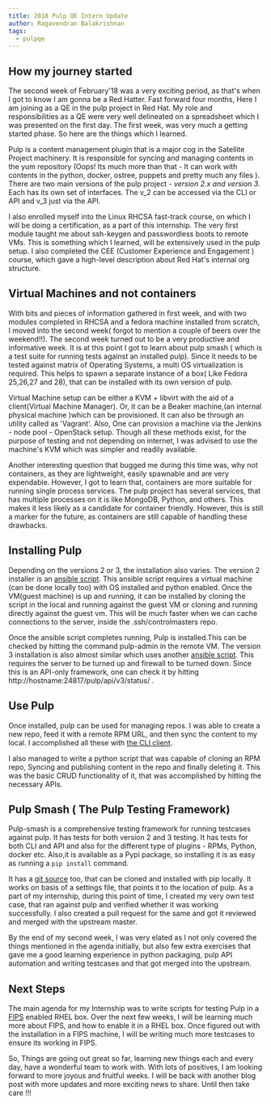 ```yaml
---
title: 2018 Pulp QE Intern Update
author: Ragavendran Balakrishnan
tags:
  - pulpqe
---
```


## How my journey started

The second week of February'18 was a very exciting period, as that's when I got to know I am
gonna be a Red Hatter. Fast forward four months, Here I am joining as a QE in the pulp project in
Red Hat. My role and responsibilities as a QE were very well delineated on a spreadsheet which I was
presented on the first day. The first week, was very much a getting started phase. So here are the
things which I learned.

Pulp is a content management plugin that is a major cog in the Satellite Project machinery.  It
is responsible for syncing and managing contents in the yum repository (Oops! Its much more than
that - It can work with contents in the python, docker, ostree, puppets and pretty much any files ).
There are two main versions of the pulp project -  *version 2.x and version 3*.  Each has its own
set of interfaces. The v_2 can be accessed via the CLI or API and v_3 just via the API.

I also enrolled myself into the Linux RHCSA fast-track course, on which I will be doing a
certification, as a part of this internship. The very first module taught me about ssh-keygen and
passwordless boots to remote VMs. This is something which I learned, will be extensively used in the
pulp setup. I also completed the CEE (Customer Experience and Engagement ) course, which gave a
high-level description about Red Hat's internal org structure.

## Virtual Machines and not containers

With bits and pieces of information gathered in first week, and with two modules completed in
RHCSA and a fedora machine installed from scratch, I moved into the second week( forgot to mention a
couple of beers over the weekend!!). The second week turned out to be a very productive and
informative week. It is at this point I got to learn about pulp smash ( which is a test suite for
running tests against an installed pulp). Since it needs to be tested against matrix of Operating
Systems, a multi OS virtualization is required. This helps to spawn a separate instance of a box(
Like Fedora 25,26,27 and 28), that can be installed with its own version of pulp.

Virtual Machine setup can be either a KVM + libvirt  with the aid of a client(Virtual Machine
Manager).  Or, it can be a Beaker machine,(an internal physical machine )which can be provisioned.
It can also be through an utility called as 'Vagrant'. Also, One can provision a machine via the
Jenkins - node pool - OpenStack setup. Though all these methods exist, for the purpose of testing
and not depending on internet, I was advised to use the machine's KVM which was simpler and readily
available.

Another interesting question that bugged me during this time was, why not containers, as they
are lightweight, easily spawnable and are very expendable. However, I got to learn that, containers
are more suitable for running single process services. The pulp project has several services, that
has multiple processes on it is like MongoDB, Python, and others. This makes it less likely as a
candidate for container friendly. However, this is still a marker for the future, as containers are
still capable of handling these drawbacks.


## Installing Pulp

Depending on the versions 2 or 3, the installation also varies. The version 2 installer is an
[ansible script](https://github.com/pulp/pulp-ci.git). This ansible script requires a virtual
machine (can be done locally too) with OS installed and python enabled. Once the VM(guest machine)
is up and running, it can be installed by cloning the script in the local and running against the
guest VM or cloning and running directly against the guest vm. This will be much faster when we can
cache connections to the server, inside the .ssh/controlmasters repo.

Once the ansible script completes running, Pulp is installed.This can be checked by hitting the
command pulp-admin in the remote VM. The version 3 installation is also almost similar which uses
another [ansible script](https://github.com/pulp/devel.git). This requires the server to be turned
up and firewall to be turned down. Since this is an API-only framework, one can check it by hitting
http://hostname:24817/pulp/api/v3/status/ .

## Use Pulp

Once installed, pulp can be used for managing repos. I was able to create a new repo, feed it
with a remote RPM URL, and then sync the content to my local. I accomplished all these with [the CLI
client](https://docs.pulpproject.org/plugins/pulp_rpm/user-guide/quick-start.html).

I also managed to write a python script that was capable of cloning an RPM repo, Syncing and
publishing content in the repo and finally deleting it. This was the basic CRUD functionality of it,
that was accomplished by hitting the necessary APIs.


## Pulp Smash ( The Pulp Testing Framework)

Pulp-smash is a comprehensive testing framework for running testcases against pulp. It has tests
for both version 2 and 3 testing. It has tests for both CLI and API and also for the different type
of plugins - RPMs, Python, docker etc. Also,it is available as a Pypi package, so installing it is
as easy as running a `pip install` command.
	
It has a [git source](https://github.com/PulpQE/pulp-smash.git) too, that can be cloned and
installed with pip locally. It works on basis of a settings file, that points it to the location of
pulp. As a part of my internship, during this point of time, I created my very own test case, that
ran against pulp and verified whether it was working successfully. I also created a pull request for
the same and got it reviewed and merged with the upstream master.

By the end of my second week, I was very elated as I not only covered the things mentioned in
the agenda initially, but also few extra exercises that gave me a good learning experience in python
packaging, pulp API automation and writing testcases and that got merged into the upstream.

## Next Steps

The main agenda for my Internship was to write scripts for testing Pulp in a
[FIPS](https://en.wikipedia.org/wiki/Federal_Information_Processing_Standards) enabled RHEL box.
Over the next few weeks, I will be learning much more about FIPS, and how to enable it in a RHEL
box. Once figured out with the installation in a FIPS machine, I will be writing much more testcases
to ensure its working in FIPS.

So, Things are going out great so far, learning new things each and every day, have a wonderful
team to work with. With lots of positives, I am looking forward to more joyous and fruitful weeks. I
will be back with another blog post with more updates and more exciting news to share. Until then
take care !!!
